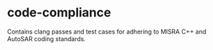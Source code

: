 # code-compliance

Contains clang passes and test cases for adhering to MISRA C++ and AutoSAR coding standards.
